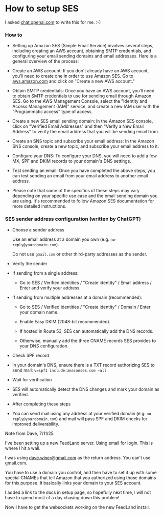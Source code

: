 # How to setup SES

I asked <a href="https://chat.openai.com">chat.openai.com</a> to write this for me. :-)

### How to

* Setting up Amazon SES (Simple Email Service) involves several steps, including creating an AWS account, obtaining SMTP credentials, and configuring your email sending domains and email addresses. Here is a general overview of the process:

* Create an AWS account: If you don't already have an AWS account, you'll need to create one in order to use Amazon SES. Go to <a href="https://aws.amazon.com/">aws.amazon.com</a> and click on "Create a new AWS account."

* Obtain SMTP credentials: Once you have an AWS account, you'll need to obtain SMTP credentials to use for sending email through Amazon SES. Go to the AWS Management Console, select the "Identity and Access Management (IAM)" service, and create a new IAM user with the "Programmatic access" type of access.

* Create a new SES email sending domain: In the Amazon SES console, click on "Verified Email Addresses" and then "Verify a New Email Address" to verify the email address that you will be sending email from.

* Create an SNS topic and subscribe your email address: In the Amazon SNS console, create a new topic, and subscribe your email address to it.

* Configure your DNS: To configure your DNS, you will need to add a few MX, SPF and DKIM records to your domain's DNS settings.

* Test sending an email: Once you have completed the above steps, you can test sending an email from your email address to another email address.

* Please note that some of the specifics of these steps may vary depending on your specific use case and the email sending domain you are using. It's recommended to follow Amazon SES documentation for more detailed instructions.

### SES sender address configuration (written by ChatGPT)

* Choose a sender address

   Use an email address at a domain you own (e.g. `no-reply@yourdomain.com`).  

   Do not use `gmail.com` or other third-party addresses as the sender.

* Verify the sender

* If sending from a single address:  

   - Go to SES / Verified identities / "Create identity" / Email address / Enter and verify your address.

* If sending from multiple addresses at a domain (recommended):  

   - Go to SES / Verified identities / "Create identity" / Domain / Enter your domain name.  

   - Enable Easy DKIM (2048-bit recommended).  

   - If hosted in Route 53, SES can automatically add the DNS records.  

   - Otherwise, manually add the three CNAME records SES provides to your DNS configuration.

* Check SPF record

- In your domain's DNS, ensure there is a TXT record authorizing SES to send mail: `v=spf1 include:amazonses.com ~all`

* Wait for verification  

- SES will automatically detect the DNS changes and mark your domain as verified.

* After completing these steps

- You can send mail using any address at your verified domain (e.g. `no-reply@yourdomain.com`) and mail will pass SPF and DKIM checks for improved deliverability.

Note from Dave, 7/11/25

I've been setting up a new FeedLand server. Using email for login. This is where I hit a wall. 

I was using dave.winer@gmail.com as the return address. You can't use gmail.com. 

You have to use a domain you control, and then have to set it up with some special CNAMEs that tell Amazon that you authorized using those domains for this purpose. It basically links your domain to your SES account. 

I added a link to the docs in setup page, so hopefully next time, I will not have to spend most of a day chasing down this problem! 

Now I have to get the websockets working on the new FeedLand install. 

